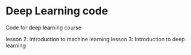 # Deep Learning code
 Code for deep learning course

lesson 2: Introduction to machine learning
lesson 3: Introduction to deep learning